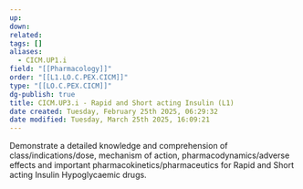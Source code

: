 ```yaml
---
up: 
down: 
related: 
tags: []
aliases:
  - CICM.UP1.i
field: "[[Pharmacology]]"
order: "[[L1.LO.C.PEX.CICM]]"
type: "[[LO.C.PEX.CICM]]"
dg-publish: true
title: CICM.UP3.i - Rapid and Short acting Insulin (L1)
date created: Tuesday, February 25th 2025, 06:29:32
date modified: Tuesday, March 25th 2025, 16:09:21
---
```


Demonstrate a detailed knowledge and comprehension of class/indications/dose, mechanism of action, pharmacodynamics/adverse effects and important pharmacokinetics/pharmaceutics for Rapid and Short acting Insulin Hypoglycaemic drugs.
